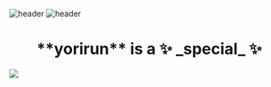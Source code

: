 ![header](https://capsule-render.vercel.app/api?type=waving&color=#ffffff&height=150&section=header&text=yorirun&fontColor=000000&fontSize=70&animation=blink)
![header](https://capsule-render.vercel.app/api?text=yorirun)
<div align = "center">
<h1>**yorirun** is a ✨ _special_ ✨</h1>
 </div>
 
<img src="https://img.shields.io/badge/github-181717?style=for-the-badge&logo=github&logoColor=white">
 
<!--
**yorirun/yorirun** is a ✨ _special_ ✨ repository because its `README.md` (this file) appears on your GitHub profile.
